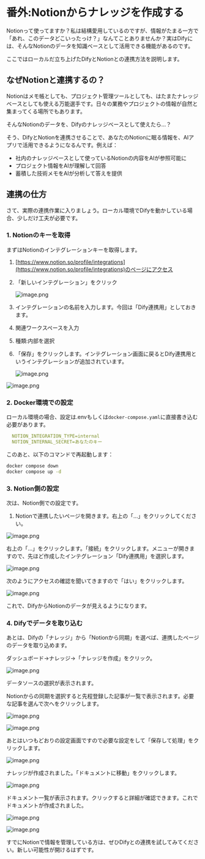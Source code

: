 # 番外:Notionからナレッジを作成する

Notionって使ってますか？私は結構愛用しているのですが、情報がたまる一方で「あれ、このデータどこいったっけ？」なんてことありませんか？実はDifyには、そんなNotionのデータを知識ベースとして活用できる機能があるのです。

ここではローカルだ立ち上げたDifyとNotionとの連携方法を説明します。

## なぜNotionと連携するの？

Notionはメモ帳としても、プロジェクト管理ツールとしても、はたまたナレッジベースとしても使える万能選手です。日々の業務やプロジェクトの情報が自然と集まってくる場所でもあります。

そんなNotionのデータを、Difyのナレッジベースとして使えたら...？

そう、DifyとNotionを連携させることで、あなたのNotionに眠る情報を、AIアプリで活用できるようになるんです。例えば：

- 社内のナレッジベースとして使っているNotionの内容をAIが参照可能に
- プロジェクト情報をAIが理解して回答
- 蓄積した技術メモをAIが分析して答えを提供

## 連携の仕方

さて、実際の連携作業に入りましょう。ローカル環境でDifyを動かしている場合、少しだけ工夫が必要です。

### 1. Notionのキーを取得

まずはNotionのインテグレーションキーを取得します。

1. [https://www.notion.so/profile/integrations](https://www.notion.so/profile/integrations)のページにアクセス
2. 「新しいインテグレーション」をクリック

    
    ![image.png](%E7%95%AA%E5%A4%96%20Notion%E3%81%8B%E3%82%89%E3%83%8A%E3%83%AC%E3%83%83%E3%82%B7%E3%82%99%E3%82%92%E4%BD%9C%E6%88%90%E3%81%99%E3%82%8B%2016bb1102fb338067bf2df99e02a708c6/image.png)
    
3. インテグレーションの名前を入力します。今回は「Dify連携用」としておきます。
4. 関連ワークスペースを入力
5. 種類:内部を選択
6. 「保存」をクリックします。インテグレーション画面に戻るとDify連携用というインテグレーションが追加されています。

    
    ![image.png](%E7%95%AA%E5%A4%96%20Notion%E3%81%8B%E3%82%89%E3%83%8A%E3%83%AC%E3%83%83%E3%82%B7%E3%82%99%E3%82%92%E4%BD%9C%E6%88%90%E3%81%99%E3%82%8B%2016bb1102fb338067bf2df99e02a708c6/image%201.png)
    

![image.png](%E7%95%AA%E5%A4%96%20Notion%E3%81%8B%E3%82%89%E3%83%8A%E3%83%AC%E3%83%83%E3%82%B7%E3%82%99%E3%82%92%E4%BD%9C%E6%88%90%E3%81%99%E3%82%8B%2016bb1102fb338067bf2df99e02a708c6/image%202.png)

### 2. Docker環境での設定

ローカル環境の場合、設定は.envもしくは`docker-compose.yaml`に直接書き込む必要があります。

```yaml
  NOTION_INTEGRATION_TYPE=internal
  NOTION_INTERNAL_SECRET=あなたのキー
```

このあと、以下のコマンドで再起動します：

```bash
docker compose down
docker compose up -d
```

### 3. Notion側の設定

次は、Notion側での設定です。

1. Notionで連携したいページを開きます。右上の「…」をクリックしてください。

![image.png](%E7%95%AA%E5%A4%96%20Notion%E3%81%8B%E3%82%89%E3%83%8A%E3%83%AC%E3%83%83%E3%82%B7%E3%82%99%E3%82%92%E4%BD%9C%E6%88%90%E3%81%99%E3%82%8B%2016bb1102fb338067bf2df99e02a708c6/image%203.png)

右上の「...」をクリックします。「接続」をクリックします。メニューが開きますので、先ほど作成したインテグレーション「Dify連携用」を選択します。

![image.png](%E7%95%AA%E5%A4%96%20Notion%E3%81%8B%E3%82%89%E3%83%8A%E3%83%AC%E3%83%83%E3%82%B7%E3%82%99%E3%82%92%E4%BD%9C%E6%88%90%E3%81%99%E3%82%8B%2016bb1102fb338067bf2df99e02a708c6/image%204.png)

次のようにアクセスの確認を聞いてきますので「はい」をクリックします。

![image.png](%E7%95%AA%E5%A4%96%20Notion%E3%81%8B%E3%82%89%E3%83%8A%E3%83%AC%E3%83%83%E3%82%B7%E3%82%99%E3%82%92%E4%BD%9C%E6%88%90%E3%81%99%E3%82%8B%2016bb1102fb338067bf2df99e02a708c6/image%205.png)

これで、DifyからNotionのデータが見えるようになります。

### 4. Difyでデータを取り込む

あとは、Difyの「ナレッジ」から「Notionから同期」を選べば、連携したページのデータを取り込めます。

ダッシュボード→ナレッジ→「ナレッジを作成」をクリック。

![image.png](%E7%95%AA%E5%A4%96%20Notion%E3%81%8B%E3%82%89%E3%83%8A%E3%83%AC%E3%83%83%E3%82%B7%E3%82%99%E3%82%92%E4%BD%9C%E6%88%90%E3%81%99%E3%82%8B%2016bb1102fb338067bf2df99e02a708c6/image%206.png)

データソースの選択が表示されます。

Notionからの同期を選択すると先程登録した記事が一覧で表示されます。必要な記事を選んで次へをクリックします。

![image.png](%E7%95%AA%E5%A4%96%20Notion%E3%81%8B%E3%82%89%E3%83%8A%E3%83%AC%E3%83%83%E3%82%B7%E3%82%99%E3%82%92%E4%BD%9C%E6%88%90%E3%81%99%E3%82%8B%2016bb1102fb338067bf2df99e02a708c6/image%207.png)

![image.png](%E7%95%AA%E5%A4%96%20Notion%E3%81%8B%E3%82%89%E3%83%8A%E3%83%AC%E3%83%83%E3%82%B7%E3%82%99%E3%82%92%E4%BD%9C%E6%88%90%E3%81%99%E3%82%8B%2016bb1102fb338067bf2df99e02a708c6/image%208.png)

あとはいつもどおりの設定画面ですので必要な設定をして「保存して処理」をクリックします。

![image.png](%E7%95%AA%E5%A4%96%20Notion%E3%81%8B%E3%82%89%E3%83%8A%E3%83%AC%E3%83%83%E3%82%B7%E3%82%99%E3%82%92%E4%BD%9C%E6%88%90%E3%81%99%E3%82%8B%2016bb1102fb338067bf2df99e02a708c6/image%209.png)

ナレッジが作成されました。「ドキュメントに移動」をクリックします。

![image.png](%E7%95%AA%E5%A4%96%20Notion%E3%81%8B%E3%82%89%E3%83%8A%E3%83%AC%E3%83%83%E3%82%B7%E3%82%99%E3%82%92%E4%BD%9C%E6%88%90%E3%81%99%E3%82%8B%2016bb1102fb338067bf2df99e02a708c6/image%2010.png)

ドキュメント一覧が表示されます。クリックすると詳細が確認できます。これでドキュメントが作成されました。

![image.png](%E7%95%AA%E5%A4%96%20Notion%E3%81%8B%E3%82%89%E3%83%8A%E3%83%AC%E3%83%83%E3%82%B7%E3%82%99%E3%82%92%E4%BD%9C%E6%88%90%E3%81%99%E3%82%8B%2016bb1102fb338067bf2df99e02a708c6/image%2011.png)

![image.png](%E7%95%AA%E5%A4%96%20Notion%E3%81%8B%E3%82%89%E3%83%8A%E3%83%AC%E3%83%83%E3%82%B7%E3%82%99%E3%82%92%E4%BD%9C%E6%88%90%E3%81%99%E3%82%8B%2016bb1102fb338067bf2df99e02a708c6/image%2012.png)

すでにNotionで情報を管理している方は、ぜひDifyとの連携を試してみてください。新しい可能性が開けるはずです。